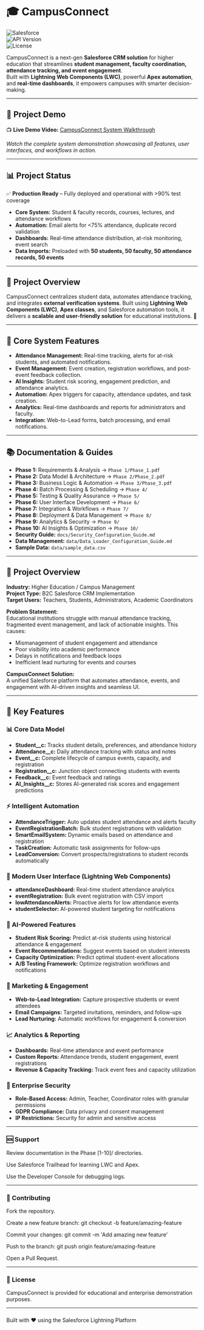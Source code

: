 # 🎓 CampusConnect
![Salesforce](https://img.shields.io/badge/Salesforce-Lightning-blue)  
![API Version](https://img.shields.io/badge/API%20Version-Latest-brightgreen)  
![License](https://img.shields.io/badge/License-Educational-orange)  

CampusConnect is a next-gen **Salesforce CRM solution** for higher education that streamlines **student management, faculty coordination, attendance tracking, and event engagement**.  
Built with **Lightning Web Components (LWC)**, powerful **Apex automation**, and **real-time dashboards**, it empowers campuses with smarter decision-making.  

---
## 🎥 Project Demo  
📺 **Live Demo Video:** [CampusConnect System Walkthrough](https://drive.google.com/file/d/1CBoI1GV6qiP_kZP-8bwXLvo7M5cogsb2/view?usp=drivesdk)  

*Watch the complete system demonstration showcasing all features, user interfaces, and workflows in action.*  

---
## 📊 Project Status  

✅ **Production Ready** – Fully deployed and operational with >90% test coverage  

- **Core System:** Student & faculty records, courses, lectures, and attendance workflows  
- **Automation:** Email alerts for <75% attendance, duplicate record validation  
- **Dashboards:** Real-time attendance distribution, at-risk monitoring, event search  
- **Data Imports:** Preloaded with **50 students, 50 faculty, 50 attendance records, 50 events**  

---
## 📌 Project Overview

CampusConnect centralizes student data, automates attendance tracking, and integrates **external verification systems**. Built using **Lightning Web Components (LWC)**, **Apex classes**, and Salesforce automation tools, it delivers a **scalable and user-friendly solution** for educational institutions. 🏫

---

## 🌟 Core System Features
- **Attendance Management:** Real-time tracking, alerts for at-risk students, and automated notifications.
- **Event Management:** Event creation, registration workflows, and post-event feedback collection.
- **AI Insights:** Student risk scoring, engagement prediction, and attendance analytics.
- **Automation:** Apex triggers for capacity, attendance updates, and task creation.
- **Analytics:** Real-time dashboards and reports for administrators and faculty.
- **Integration:** Web-to-Lead forms, batch processing, and email notifications.

---

## 📚 Documentation & Guides
- **Phase 1:** Requirements & Analysis → `Phase 1/Phase_1.pdf`
- **Phase 2:** Data Model & Architecture → `Phase 2/Phase_2.pdf`
- **Phase 3:** Business Logic & Automation → `Phase 3/Phase_3.pdf`
- **Phase 4:** Batch Processing & Scheduling → `Phase 4/`
- **Phase 5:** Testing & Quality Assurance → `Phase 5/`
- **Phase 6:** User Interface Development → `Phase 6/`
- **Phase 7:** Integration & Workflows → `Phase 7/`
- **Phase 8:** Deployment & Data Management → `Phase 8/`
- **Phase 9:** Analytics & Security → `Phase 9/`
- **Phase 10:** AI Insights & Optimization → `Phase 10/`
- **Security Guide:** `docs/Security_Configuration_Guide.md`
- **Data Management:** `data/Data_Loader_Configuration_Guide.md`
- **Sample Data:** `data/sample_data.csv`

---

## 🏢 Project Overview
**Industry:** Higher Education / Campus Management  
**Project Type:** B2C Salesforce CRM Implementation  
**Target Users:** Teachers, Students, Administrators, Academic Coordinators  

**Problem Statement:**  
Educational institutions struggle with manual attendance tracking, fragmented event management, and lack of actionable insights. This causes:

- Mismanagement of student engagement and attendance  
- Poor visibility into academic performance  
- Delays in notifications and feedback loops  
- Inefficient lead nurturing for events and courses  

**CampusConnect Solution:**  
A unified Salesforce platform that automates attendance, events, and engagement with AI-driven insights and seamless UI.

---

## 🚀 Key Features

### 📊 Core Data Model
- **Student__c:** Tracks student details, preferences, and attendance history  
- **Attendance__c:** Daily attendance tracking with status and notes  
- **Event__c:** Complete lifecycle of campus events, capacity, and registration  
- **Registration__c:** Junction object connecting students with events  
- **Feedback__c:** Event feedback and ratings  
- **AI_Insights__c:** Stores AI-generated risk scores and engagement predictions  

### ⚡ Intelligent Automation
- **AttendanceTrigger:** Auto updates student attendance and alerts faculty  
- **EventRegistrationBatch:** Bulk student registrations with validation  
- **SmartEmailSystem:** Dynamic emails based on attendance and registration  
- **TaskCreation:** Automatic task assignments for follow-ups  
- **LeadConversion:** Convert prospects/registrations to student records automatically  

### 🎨 Modern User Interface (Lightning Web Components)
- **attendanceDashboard:** Real-time student attendance analytics  
- **eventRegistration:** Bulk event registration with CSV import  
- **lowAttendanceAlerts:** Proactive alerts for low attendance events  
- **studentSelector:** AI-powered student targeting for notifications  

### 🤖 AI-Powered Features
- **Student Risk Scoring:** Predict at-risk students using historical attendance & engagement  
- **Event Recommendations:** Suggest events based on student interests  
- **Capacity Optimization:** Predict optimal student-event allocations  
- **A/B Testing Framework:** Optimize registration workflows and notifications  

### 📧 Marketing & Engagement
- **Web-to-Lead Integration:** Capture prospective students or event attendees  
- **Email Campaigns:** Targeted invitations, reminders, and follow-ups  
- **Lead Nurturing:** Automatic workflows for engagement & conversion  

### 📈 Analytics & Reporting
- **Dashboards:** Real-time attendance and event performance  
- **Custom Reports:** Attendance trends, student engagement, event registrations  
- **Revenue & Capacity Tracking:** Track event fees and capacity utilization  

### 🔐 Enterprise Security
- **Role-Based Access:** Admin, Teacher, Coordinator roles with granular permissions  
- **GDPR Compliance:** Data privacy and consent management  
- **IP Restrictions:** Security for admin and sensitive access  

---

### 🆘 Support
Review documentation in the Phase [1-10]/ directories.

Use Salesforce Trailhead for learning LWC and Apex.

Use the Developer Console for debugging logs.

---

### 🤝 Contributing
Fork the repository.

Create a new feature branch: git checkout -b feature/amazing-feature

Commit your changes: git commit -m 'Add amazing new feature'

Push to the branch: git push origin feature/amazing-feature

Open a Pull Request.

---

### 📄 License
CampusConnect is provided for educational and enterprise demonstration purposes.

---

### <p align="center">
Built with ❤️ using the Salesforce Lightning Platform
